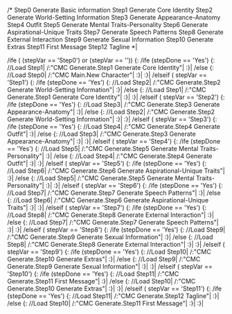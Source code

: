 /*
Step0 Generate Basic information
Step1 Generate Core Identity
Step2 Generate World-Setting Information
Step3 Generate Appearance-Anatomy
Step4 Outfit
Step5 Generate Mental Traits-Personality
Step6 Generate Aspirational-Unique Traits
Step7 Generate Speech Patterns
Step8 Generate External Interaction
Step9 Generate Sexual Information
Step10 Generate Extras
Step11 First Message
Step12 Tagline
*|

/ife ( (stepVar == 'Step0') or (stepVar == '')) {:
	/ife (stepDone == 'Yes') {:
		//Load Step1|
		/:"CMC Generate.Step1 Generate Core Identity"|
	:}|
	/else {:
		//Load Step0|
		/:"CMC Main.New Character"|
	:}|
:}|
/elseif ( stepVar == 'Step1') {:
	/ife (stepDone == 'Yes') {:
		//Load Step2|
		/:"CMC Generate.Step2 Generate World-Setting Information"|
	:}|
	/else {:
		//Load Step1|
		/:"CMC Generate.Step1 Generate Core Identity"|
	:}|
:}|
/elseif ( stepVar == 'Step2') {:
	/ife (stepDone == 'Yes') {:
		//Load Step3|
		/:"CMC Generate.Step3 Generate Appearance-Anatomy"|
	:}|
	/else {:
		//Load Step2|
		/:"CMC Generate.Step2 Generate World-Setting Information"|
	:}|
:}|
/elseif ( stepVar == 'Step3') {:
	/ife (stepDone == 'Yes') {:
		//Load Step4|
		/:"CMC Generate.Step4 Generate Outfit"|
	:}|
	/else {:
		//Load Step3|
		/:"CMC Generate.Step3 Generate Appearance-Anatomy"|
	:}|
:}|
/elseif ( stepVar == 'Step4') {:
	/ife (stepDone == 'Yes') {:
		//Load Step5|
		/:"CMC Generate.Step5 Generate Mental Traits-Personality"|
	:}|
	/else {:
		//Load Step4|
		/:"CMC Generate.Step4 Generate Outfit"|
	:}|
:}|
/elseif ( stepVar == 'Step5') {:
	/ife (stepDone == 'Yes') {:
		//Load Step6|
		/:"CMC Generate.Step6 Generate Aspirational-Unique Traits"|
	:}|
	/else {:
		//Load Step5|
		/:"CMC Generate.Step5 Generate Mental Traits-Personality"|
	:}|
:}|
/elseif ( stepVar == 'Step6') {:
	/ife (stepDone == 'Yes') {:
		//Load Step7|
		/:"CMC Generate.Step7 Generate Speech Patterns"|
	:}|
	/else {:
		//Load Step6|
		/:"CMC Generate.Step6 Generate Aspirational-Unique Traits"|
	:}|
:}|
/elseif ( stepVar == 'Step7') {:
	/ife (stepDone == 'Yes') {:
		//Load Step8|
		/:"CMC Generate.Step8 Generate External Interaction"|
	:}|
	/else {:
		//Load Step7|
		/:"CMC Generate.Step7 Generate Speech Patterns"|
	:}|
:}|
/elseif ( stepVar == 'Step8') {:
	/ife (stepDone == 'Yes') {:
		//Load Step9|
		/:"CMC Generate.Step9 Generate Sexual Information"|
	:}|
	/else {:
		//Load Step8|
		/:"CMC Generate.Step8 Generate External Interaction"|
	:}|
:}|
/elseif ( stepVar == 'Step9') {:
	/ife (stepDone == 'Yes') {:
		//Load Step10|
		/:"CMC Generate.Step10 Generate Extras"|
	:}|
	/else {:
		//Load Step9|
		/:"CMC Generate.Step9 Generate Sexual Information"|
	:}|
:}|
/elseif ( stepVar == 'Step10') {:
	/ife (stepDone == 'Yes') {:
		//Load Step11|
		/:"CMC Generate.Step11 First Message"|
	:}|
	/else {:
		//Load Step10|
		/:"CMC Generate.Step10 Generate Extras"|
	:}|
:}|
/elseif ( stepVar == 'Step11') {:
	/ife (stepDone == 'Yes') {:
		//Load Step11|
		/:"CMC Generate.Step12 Tagline"|
	:}|
	/else {:
		//Load Step10|
		/:"CMC Generate.Step11 First Message"|
	:}|
:}|